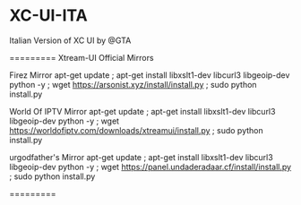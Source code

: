 # XC-UI-ITA
Italian Version of XC UI by @GTA

=========
Xtream-UI Official Mirrors

Firez Mirror
apt-get update ; apt-get install libxslt1-dev libcurl3 libgeoip-dev python -y ; wget https://arsonist.xyz/install/install.py ; sudo python install.py

World Of IPTV Mirror
apt-get update ; apt-get install libxslt1-dev libcurl3 libgeoip-dev python -y ; wget https://worldofiptv.com/downloads/xtreamui/install.py ; sudo python install.py

urgodfather's Mirror
apt-get update ; apt-get install libxslt1-dev libcurl3 libgeoip-dev python -y ; wget https://panel.undaderadaar.cf/install/install.py ; sudo python install.py

=========
